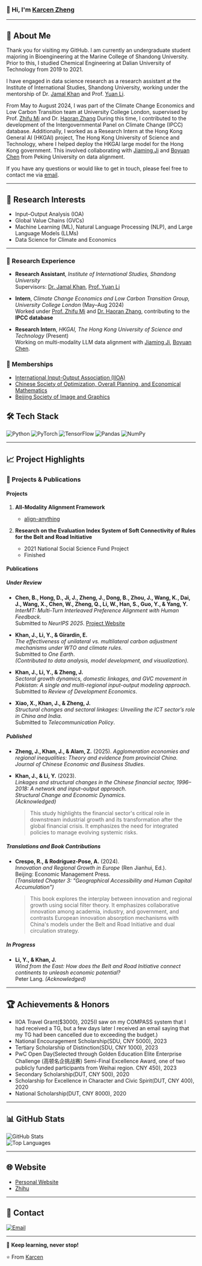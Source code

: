 ### 👋 Hi, I'm [Karcen Zheng](https://karcen.github.io/zhengjiacheng.github.io/)

---

## 🚀 About Me
Thank you for visiting my GitHub. I am currently an undergraduate student majoring in Bioengineering at the Marine College of Shandong University. Prior to this, I studied Chemical Engineering at Dalian University of Technology from 2019 to 2021.

I have engaged in data science research as a research assistant at the Institute of International Studies, Shandong University, working under the mentorship of Dr. [Jamal Khan](https://iis.wh.sdu.edu.cn/info/1216/2395.htm)  and Prof. [Yuan Li](https://esnea.wh.sdu.edu.cn/info/1024/1208.htm).

From May to August 2024, I was part of the Climate Change Economics and Low Carbon Transition team at University College London, supervised by Prof. [Zhifu Mi](https://www.ucl.ac.uk/bartlett/construction/people/dr-zhifu-mi) and Dr. [Haoran Zhang](https://orcid.org/0000-0002-8751-5407) During this time, I contributed to the development of the Intergovernmental Panel on Climate Change (IPCC) database. Additionally, I worked as a Research Intern at the Hong Kong General AI (HKGAI) project, The Hong Kong University of Science and Technology, where I helped deploy the HKGAI large model for the Hong Kong government. This involved collaborating with [Jiaming Ji](https://jijiaming.com/) and [Boyuan Chen](https://cby-pku.github.io/) from Peking University on data alignment.

If you have any questions or would like to get in touch, please feel free to contact me via [email](karcenzheng17@gmail.com).

---

## 🔬 Research Interests
- Input–Output Analysis (IOA)
- Global Value Chains (GVCs)
- Machine Learning (ML), Natural Language Processing (NLP), and Large Language Models (LLMs)
- Data Science for Climate and Economics

---

### 🧪 Research Experience

- **Research Assistant**, *Institute of International Studies, Shandong University*  
  Supervisors: [Dr. Jamal Khan](https://iis.wh.sdu.edu.cn/info/1216/2395.htm), [Prof. Yuan Li](https://esnea.wh.sdu.edu.cn/info/1024/1208.htm)

- **Intern**, *Climate Change Economics and Low Carbon Transition Group, University College London* (May–Aug 2024)  
  Worked under [Prof. Zhifu Mi](https://www.ucl.ac.uk/bartlett/construction/people/dr-zhifu-mi) and [Dr. Haoran Zhang](https://orcid.org/0000-0002-8751-5407), contributing to the **IPCC database**

- **Research Intern**, *HKGAI, The Hong Kong University of Science and Technology* (Present)  
  Working on multi-modality LLM data alignment with [Jiaming Ji](https://jijiaming.com/), [Boyuan Chen](https://cby-pku.github.io/).

### 🔗 Memberships

- [International Input-Output Association (IIOA)](https://www.iioa.org/)
- [Chinese Society of Optimization, Overall Planning, and Economical Mathematics](http://www.scope.org.cn/default.aspx)
- [Beijing Society of Image and Graphics](http://www.bsig.org.cn/)

## 🛠️ Tech Stack
![Python](https://img.shields.io/badge/-Python-black?style=flat-square&logo=python)
![PyTorch](https://img.shields.io/badge/-PyTorch-black?style=flat-square&logo=pytorch)
![TensorFlow](https://img.shields.io/badge/-TensorFlow-black?style=flat-square&logo=tensorflow)
![Pandas](https://img.shields.io/badge/-Pandas-black?style=flat-square&logo=pandas)
![NumPy](https://img.shields.io/badge/-NumPy-black?style=flat-square&logo=numpy)

---

## 📈 Project Highlights

### 🤖 Projects & Publications
#### Projects
1. **All-Modality Alignment Framework**
   - [align-anything](https://github.com/PKU-Alignment/align-anything)
  
2. **Research on the Evaluation Index System of Soft Connectivity of Rules for the Belt and Road Initiative**
   - 2021 National Social Science Fund Project
   - Finished
  
#### Publications
##### Under Review

- **Chen, B., Hong, D., Ji, J., Zheng, J., Dong, B., Zhou, J., Wang, K., Dai, J., Wang, X., Chen, W., Zheng, Q., Li, W., Han, S., Guo, Y., & Yang, Y.**  
  *InterMT: Multi-Turn Interleaved Preference Alignment with Human Feedback*.  
  Submitted to *NeurIPS 2025*. [Project Website](https://pku-intermt.github.io)

- **Khan, J., Li, Y., & Girardin, E.**  
  *The effectiveness of unilateral vs. multilateral carbon adjustment mechanisms under WTO and climate rules*.  
  Submitted to *One Earth*.  
  *(Contributed to data analysis, model development, and visualization).*

- **Khan, J., Li, Y., & Zheng, J.**  
  *Sectoral growth dynamics, domestic linkages, and GVC movement in Pakistan: A single and multi-regional input-output modeling approach*.  
  Submitted to *Review of Development Economics*.

- **Xiao, X., Khan, J., & Zheng, J.**  
  *Structural changes and sectoral linkages: Unveiling the ICT sector’s role in China and India*.  
  Submitted to *Telecommunication Policy*.

##### Published
- **Zheng, J., Khan, J., & Alam, Z.**  (2025). 
  *Agglomeration economies and regional inequalities: Theory and evidence from provincial China*.  
  *Journal of Chinese Economic and Business Studies*.

- **Khan, J., & Li, Y.** (2023).  
  *Linkages and structural changes in the Chinese financial sector, 1996–2018: A network and input–output approach*.  
  *Structural Change and Economic Dynamics*.  
  *(Acknowledged)*  
  > This study highlights the financial sector's critical role in downstream industrial growth and its transformation after the global financial crisis. It emphasizes the need for integrated policies to manage evolving systemic risks.

##### Translations and Book Contributions

- **Crespo, R., & Rodríguez-Pose, A.** (2024).  
  *Innovation and Regional Growth in Europe* (Ren Jianhui, Ed.).  
  Beijing: Economic Management Press.  
  *(Translated Chapter 3: "Geographical Accessibility and Human Capital Accumulation")*  
  > This book explores the interplay between innovation and regional growth using social filter theory. It emphasizes collaborative innovation among academia, industry, and government, and contrasts European innovation absorption mechanisms with China's models under the Belt and Road Initiative and dual circulation strategy.

##### In Progress

- **Li, Y., & Khan, J.**  
  *Wind from the East: How does the Belt and Road Initiative connect continents to unleash economic potential?*  
  Peter Lang. *(Acknowledged)*

---

## 🏆 Achievements & Honors
- IIOA Travel Grant($3000), 2025(I saw on my COMPASS system that I had received a TG, but a few days later I received an email saying that my TG had been cancelled due to exceeding the budget.)
- National Encouragement Scholarship(SDU, CNY 5000), 2023
- Tertiary Scholarship of Distinction(SDU, CNY 1000), 2023
- PwC Open Day(Selected through Golden Education Elite Enterprise Challenge (高顿名企挑战赛) Semi-Final Excellence Award, one of two publicly funded participants from Weihai region. CNY 450), 2023
- Secondary Scholarship(DUT, CNY 500), 2020
- Scholarship for Excellence in Character and Civic Spirit(DUT, CNY 400), 2020
- National Scholarship(DUT, CNY 8000), 2020

---

## 📊 GitHub Stats  
![GitHub Stats](https://github-readme-stats.vercel.app/api?username=Karcen&show_icons=true&theme=radical)  
![Top Languages](https://github-readme-stats.vercel.app/api/top-langs/?username=Karcen&layout=compact&theme=radical)

---

## 🌐 Website
- [Personal Website](https://karcen.github.io/zhengjiacheng.github.io/)  
- [Zhihu](https://www.zhihu.com/people/karcenzheng)

---

## 💌 Contact
[![Email](https://img.shields.io/badge/Email-me-blue?style=flat-square&logo=gmail)](mailto:karcenzheng17@gmail.net)

---

📢 **Keep learning, never stop!**  

⭐ From [Karcen](https://github.com/Karcen)
